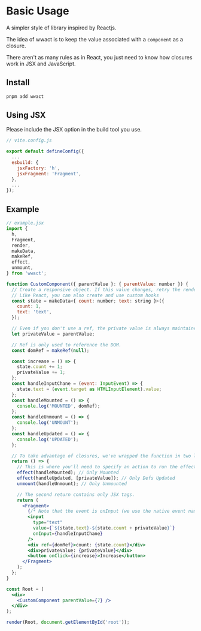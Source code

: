 
# Basic Usage

A simpler style of library inspired by Reactjs.

The idea of wwact is to keep the value associated with a `component` as a closure.

There aren't as many rules as in React, you just need to know how closures work in JSX and JavaScript.

## Install

```bash
pnpm add wwact
```

## Using JSX

Please include the JSX option in the build tool you use.

```js
// vite.config.js

export default defineConfig({
  ...
  esbuild: {
    jsxFactory: 'h',
    jsxFragment: 'Fragment',
  },
  ...
});
```

## Example

```jsx
// example.jsx
import {
  h,
  Fragment,
  render,
  makeData,
  makeRef,
  effect,
  unmount,
} from 'wwact';

function CustomComponent({ parentValue }: { parentValue: number }) {
  // Create a responsive object. If this value changes, retry the render.
  // Like React, you can also create and use custom hooks
  const state = makeData<{ count: number; text: string }>({
    count: 1,
    text: 'text',
  });

  // Even if you don't use a ref, the private value is always maintained as a regular variable.
  let privateValue = parentValue;

  // Ref is only used to reference the DOM.
  const domRef = makeRef(null);

  const increase = () => {
    state.count += 1;
    privateValue += 1;
  };
  const handleInputChane = (event: InputEvent) => {
    state.text = (event.target as HTMLInputElement).value;
  };
  const handleMounted = () => {
    console.log('MOUNTED', domRef);
  };
  const handleUnmount = () => {
    console.log('UNMOUNT');
  };
  const handleUpdated = () => {
    console.log('UPDATED');
  };

  // To take advantage of closures, we've wrapped the function in two layers.
  return () => {
    // This is where you'll need to specify an action to run the effect or unmount the hook.
    effect(handleMounted); // Only Mounted
    effect(handleUpdated, [privateValue]); // Only Defs Updated
    unmount(handleUnmount); // Only Unmounted

    // The second return contains only JSX tags.
    return (
      <Fragment>
        {/* Note that the event is onInput (we use the native event name to avoid confusion). */}
        <input
          type="text"
          value={`${state.text}-${state.count + privateValue}`}
          onInput={handleInputChane}
        />
        <div ref={domRef}>count: {state.count}</div>
        <div>privateValue: {privateValue}</div>
        <button onClick={increase}>Increase</button>
      </Fragment>
    );
  };
}

const Root = (
  <div>
    <CustomComponent parentValue={7} />
  </div>
);

render(Root, document.getElementById('root'));
```
